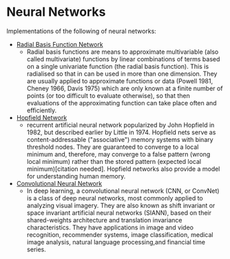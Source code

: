 # Neural Networks

Implementations of the following of neural networks:

- [Radial Basis Function Network](https://en.wikipedia.org/wiki/Radial_basis_function_network)
    - Radial basis functions are means to approximate multivariable (also called multivariate) functions by linear combinations of terms based on a single univariate function (the radial basis function). This is radialised so that in can be used in more than one dimension. They are usually applied to approximate functions or data (Powell 1981, Cheney 1966, Davis 1975) which are only known at a finite number of points (or too difficult to evaluate otherwise), so that then evaluations of the approximating function can take place often and efficiently.
- [Hopfield Network](https://en.wikipedia.org/wiki/Hopfield_network)
    - recurrent artificial neural network popularized by John Hopfield in 1982, but described earlier by Little in 1974. Hopfield nets serve as content-addressable ("associative") memory systems with binary threshold nodes. They are guaranteed to converge to a local minimum and, therefore, may converge to a false pattern (wrong local minimum) rather than the stored pattern (expected local minimum)[citation needed]. Hopfield networks also provide a model for understanding human memory.
- [Convolutional Neural Network](https://en.wikipedia.org/wiki/Convolutional_neural_network)
    - In deep learning, a convolutional neural network (CNN, or ConvNet) is a class of deep neural networks, most commonly applied to analyzing visual imagery. They are also known as shift invariant or space invariant artificial neural networks (SIANN), based on their shared-weights architecture and translation invariance characteristics. They have applications in image and video recognition, recommender systems, image classification, medical image analysis, natural language processing,and financial time series.